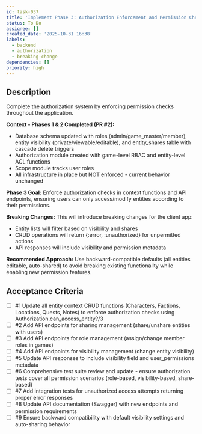 ```yaml
---
id: task-037
title: 'Implement Phase 3: Authorization Enforcement and Permission Checks'
status: To Do
assignee: []
created_date: '2025-10-31 16:38'
labels:
  - backend
  - authorization
  - breaking-change
dependencies: []
priority: high
---
```


## Description

<!-- SECTION:DESCRIPTION:BEGIN -->
Complete the authorization system by enforcing permission checks throughout the application.

**Context - Phases 1 & 2 Completed (PR #2):**
- Database schema updated with roles (admin/game_master/member), entity visibility (private/viewable/editable), and entity_shares table with cascade delete triggers
- Authorization module created with game-level RBAC and entity-level ACL functions
- Scope module tracks user roles
- All infrastructure in place but NOT enforced - current behavior unchanged

**Phase 3 Goal:**
Enforce authorization checks in context functions and API endpoints, ensuring users can only access/modify entities according to their permissions.

**Breaking Changes:**
This will introduce breaking changes for the client app:
- Entity lists will filter based on visibility and shares
- CRUD operations will return {:error, :unauthorized} for unpermitted actions
- API responses will include visibility and permission metadata

**Recommended Approach:**
Use backward-compatible defaults (all entities editable, auto-shared) to avoid breaking existing functionality while enabling new permission features.
<!-- SECTION:DESCRIPTION:END -->

## Acceptance Criteria
<!-- AC:BEGIN -->
- [ ] #1 Update all entity context CRUD functions (Characters, Factions, Locations, Quests, Notes) to enforce authorization checks using Authorization.can_access_entity?/3
- [ ] #2 Add API endpoints for sharing management (share/unshare entities with users)
- [ ] #3 Add API endpoints for role management (assign/change member roles in games)
- [ ] #4 Add API endpoints for visibility management (change entity visibility)
- [ ] #5 Update API responses to include visibility field and user_permissions metadata
- [ ] #6 Comprehensive test suite review and update - ensure authorization tests cover all permission scenarios (role-based, visibility-based, share-based)
- [ ] #7 Add integration tests for unauthorized access attempts returning proper error responses
- [ ] #8 Update API documentation (Swagger) with new endpoints and permission requirements
- [ ] #9 Ensure backward compatibility with default visibility settings and auto-sharing behavior
<!-- AC:END -->
